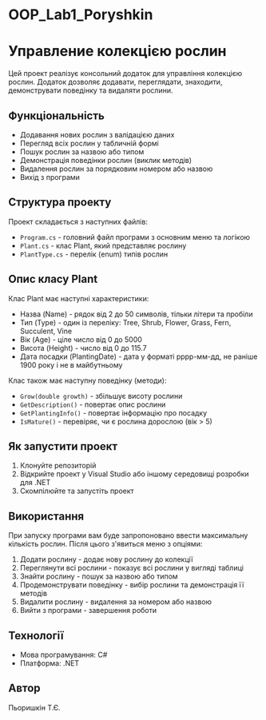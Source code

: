 # OOP_Lab1_Poryshkin
# Управление колекцією рослин

Цей проект реалізує консольний додаток для управління колекцією рослин. Додаток дозволяє додавати, переглядати, знаходити, демонструвати поведінку та видаляти рослини.

## Функціональність

- Додавання нових рослин з валідацією даних
- Перегляд всіх рослин у табличній формі
- Пошук рослин за назвою або типом
- Демонстрація поведінки рослин (виклик методів)
- Видалення рослин за порядковим номером або назвою
- Вихід з програми

## Структура проекту

Проект складається з наступних файлів:

- `Program.cs` - головний файл програми з основним меню та логікою
- `Plant.cs` - клас Plant, який представляє рослину
- `PlantType.cs` - перелік (enum) типів рослин

## Опис класу Plant

Клас Plant має наступні характеристики:

- Назва (Name) - рядок від 2 до 50 символів, тільки літери та пробіли
- Тип (Type) - один із переліку: Tree, Shrub, Flower, Grass, Fern, Succulent, Vine
- Вік (Age) - ціле число від 0 до 5000
- Висота (Height) - число від 0 до 115.7
- Дата посадки (PlantingDate) - дата у форматі рррр-мм-дд, не раніше 1900 року і не в майбутньому

Клас також має наступну поведінку (методи):

- `Grow(double growth)` - збільшує висоту рослини
- `GetDescription()` - повертає опис рослини
- `GetPlantingInfo()` - повертає інформацію про посадку
- `IsMature()` - перевіряє, чи є рослина дорослою (вік > 5)

## Як запустити проект

1. Клонуйте репозиторій
2. Відкрийте проект у Visual Studio або іншому середовищі розробки для .NET
3. Скомпілюйте та запустіть проект

## Використання

При запуску програми вам буде запропоновано ввести максимальну кількість рослин. Після цього з'явиться меню з опціями:

1. Додати рослину - додає нову рослину до колекції
2. Переглянути всі рослини - показує всі рослини у вигляді таблиці
3. Знайти рослину - пошук за назвою або типом
4. Продемонструвати поведінку - вибір рослини та демонстрація її методів
5. Видалити рослину - видалення за номером або назвою
0. Вийти з програми - завершення роботи

## Технології

- Мова програмування: C#
- Платформа: .NET

## Автор

Пьоришкін Т.Є.
